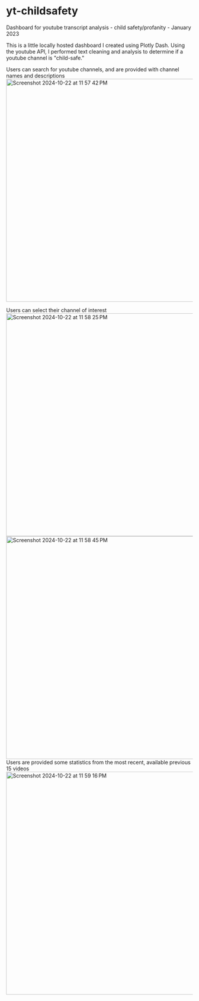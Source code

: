 # yt-childsafety
Dashboard for youtube transcript analysis - child safety/profanity - January 2023


This is a little locally hosted dashboard I created using Plotly Dash. Using the youtube API, I performed text cleaning and analysis to determine if a youtube channel is "child-safe."


Users can search for youtube channels, and are provided with channel names and descriptions
<img width="600" alt="Screenshot 2024-10-22 at 11 57 42 PM" src="https://github.com/user-attachments/assets/260e382f-8be1-4456-84e9-f18992a9b78c">
<br>

Users can select their channel of interest
<img width="600" alt="Screenshot 2024-10-22 at 11 58 25 PM" src="https://github.com/user-attachments/assets/b0d8a616-a887-485e-b138-f39b9e069fc5">
<img img align="left" width="600" alt="Screenshot 2024-10-22 at 11 58 45 PM" src="https://github.com/user-attachments/assets/07c2d29d-78aa-4aa8-bfe8-d2783f098d8b">
<br>


Users are provided some statistics from the most recent, available previous 15 videos
<img width="600" alt="Screenshot 2024-10-22 at 11 59 16 PM" src="https://github.com/user-attachments/assets/b507fe19-d90a-4731-bf4d-e9158f216804">
